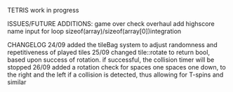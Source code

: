 TETRIS
work in progress

ISSUES/FUTURE ADDITIONS:
game over check overhaul
add highscore name input
for loop sizeof(array)/sizeof(array[0])integration

CHANGELOG
24/09 added the tileBag system to adjust randomness and repetitiveness of played tiles
25/09 changed tile::rotate to return bool, based upon success of rotation. if successful, the collision timer will be stopped
26/09 added a rotation check for spaces one spaces one down, to the right and the left if a collision is detected, thus allowing for T-spins and similar